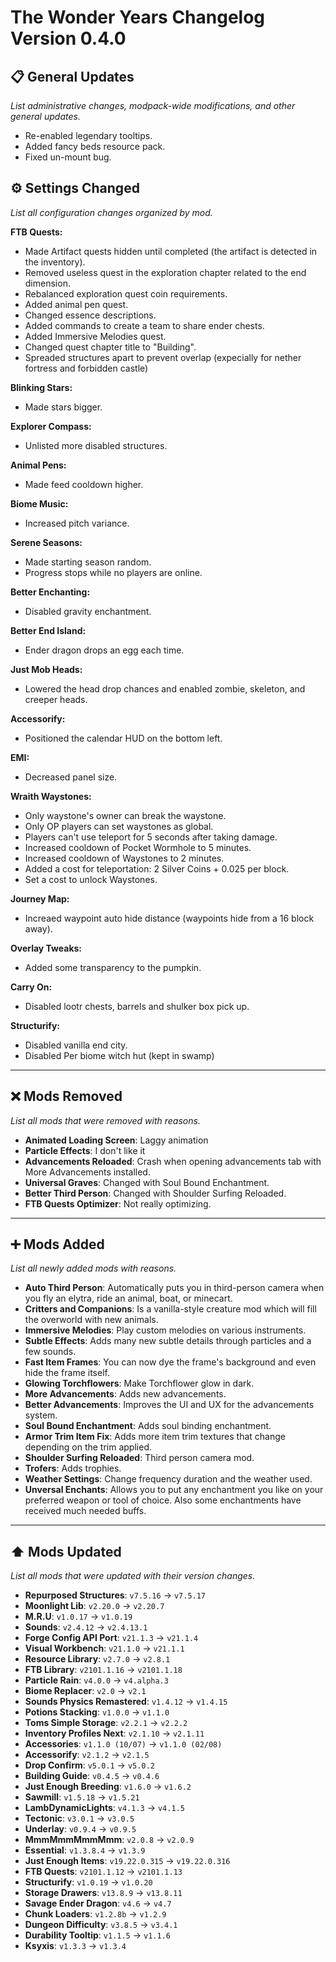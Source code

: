 # The Wonder Years Changelog Version 0.4.0

## 📋 General Updates

*List administrative changes, modpack-wide modifications, and other general updates.*

- Re-enabled legendary tooltips.
- Added fancy beds resource pack.
- Fixed un-mount bug.

## ⚙️ Settings Changed

*List all configuration changes organized by mod.*

**FTB Quests:**

- Made Artifact quests hidden until completed (the artifact is detected in the inventory).
- Removed useless quest in the exploration chapter related to the end dimension.
- Rebalanced exploration quest coin requirements.
- Added animal pen quest.
- Changed essence descriptions.
- Added commands to create a team to share ender chests.
- Added Immersive Melodies quest.
- Changed quest chapter title to "Building".
- Spreaded structures apart to prevent overlap (expecially for nether fortress and forbidden castle)

**Blinking Stars:**

- Made stars bigger.

**Explorer Compass:**

- Unlisted more disabled structures.

**Animal Pens:**

- Made feed cooldown higher.

**Biome Music:**

- Increased pitch variance.

**Serene Seasons:**

- Made starting season random.
- Progress stops while no players are online.

**Better Enchanting:**

- Disabled gravity enchantment.

**Better End Island:**

- Ender dragon drops an egg each time.

**Just Mob Heads:**

- Lowered the head drop chances and enabled zombie, skeleton, and creeper heads.

**Accessorify:**

- Positioned the calendar HUD on the bottom left.

**EMI:**

- Decreased panel size.

**Wraith Waystones:**

- Only waystone's owner can break the waystone.
- Only OP players can set waystones as global.
- Players can't use teleport for 5 seconds after taking damage.
- Increased cooldown of Pocket Wormhole to 5 minutes.
- Increased cooldown of Waystones to 2 minutes.
- Added a cost for teleportation: 2 Silver Coins + 0.025 per block.
- Set a cost to unlock Waystones.

**Journey Map:**

- Increaed waypoint auto hide distance (waypoints hide from a 16 block away).

**Overlay Tweaks:**

- Added some transparency to the pumpkin.

**Carry On:**

- Disabled lootr chests, barrels and shulker box pick up.

**Structurify:**

- Disabled vanilla end city.
- Disabled Per biome witch hut (kept in swamp)

---

## ❌ Mods Removed

*List all mods that were removed with reasons.*

- **Animated Loading Screen**: Laggy animation
- **Particle Effects**: I don't like it
- **Advancements Reloaded**: Crash when opening advancements tab with More Advancements installed.
- **Universal Graves**: Changed with Soul Bound Enchantment.
- **Better Third Person**: Changed with Shoulder Surfing Reloaded.
- **FTB Quests Optimizer**: Not really optimizing.

---

## ➕ Mods Added

*List all newly added mods with reasons.*

- **Auto Third Person**: Automatically puts you in third-person camera when you fly an elytra, ride an animal, boat, or minecart.
- **Critters and Companions**: Is a vanilla-style creature mod which will fill the overworld with new animals.
- **Immersive Melodies**: Play custom melodies on various instruments.
- **Subtle Effects**: Adds many new subtle details through particles and a few sounds.
- **Fast Item Frames**: You can now dye the frame's background and even hide the frame itself.
- **Glowing Torchflowers**: Make Torchflower glow in dark.
- **More Advancements**: Adds new advancements.
- **Better Advancements**: Improves the UI and UX for the advancements system.
- **Soul Bound Enchantment**: Adds soul binding enchantment.
- **Armor Trim Item Fix**: Adds more item trim textures that change depending on the trim applied.
- **Shoulder Surfing Reloaded**: Third person camera mod.
- **Trofers**: Adds trophies.
- **Weather Settings**: Change frequency duration and the weather used.
- **Unversal Enchants**: Allows you to put any enchantment you like on your preferred weapon or tool of choice. Also some enchantments have received much needed buffs.

---

## ⬆️ Mods Updated

*List all mods that were updated with their version changes.*

- **Repurposed Structures**: `v7.5.16` → `v7.5.17`
- **Moonlight Lib**: `v2.20.0` → `v2.20.7`
- **M.R.U**: `v1.0.17` → `v1.0.19`
- **Sounds**: `v2.4.12` → `v2.4.13.1`
- **Forge Config API Port**: `v21.1.3` → `v21.1.4`
- **Visual Workbench**: `v21.1.0` → `v21.1.1`
- **Resource Library**: `v2.7.0` → `v2.8.1`
- **FTB Library**: `v2101.1.16` → `v2101.1.18`
- **Particle Rain**: `v4.0.0` → `v4.alpha.3`
- **Biome Replacer**: `v2.0` → `v2.1`
- **Sounds Physics Remastered**: `v1.4.12` → `v1.4.15`
- **Potions Stacking**: `v1.0.0` → `v1.1.0`
- **Toms Simple Storage**: `v2.2.1` → `v2.2.2`
- **Inventory Profiles Next**: `v2.1.10` → `v2.1.11`
- **Accessories**: `v1.1.0 (10/07)` → `v1.1.0 (02/08)`
- **Accessorify**: `v2.1.2` → `v2.1.5`
- **Drop Confirm**: `v5.0.1` → `v5.0.2`
- **Building Guide**: `v0.4.5` → `v0.4.6`
- **Just Enough Breeding**: `v1.6.0` → `v1.6.2`
- **Sawmill**: `v1.5.18` → `v1.5.21`
- **LambDynamicLights**: `v4.1.3` → `v4.1.5`
- **Tectonic**: `v3.0.1` → `v3.0.5`
- **Underlay**: `v0.9.4` → `v0.9.5`
- **MmmMmmMmmMmm**: `v2.0.8` → `v2.0.9`
- **Essential**: `v1.3.8.4` → `v1.3.9`
- **Just Enough Items**: `v19.22.0.315` → `v19.22.0.316`
- **FTB Quests**: `v2101.1.12` → `v2101.1.13`
- **Structurify**: `v1.0.19` → `v1.0.20`
- **Storage Drawers**: `v13.8.9` → `v13.8.11`
- **Savage Ender Dragon**: `v4.6` → `v4.7`
- **Chunk Loaders**: `v1.2.8b` → `v1.2.9`
- **Dungeon Difficulty**: `v3.8.5` → `v3.4.1`
- **Durability Tooltip**: `v1.1.5` → `v1.1.6`
- **Ksyxis**: `v1.3.3` → `v1.3.4`
